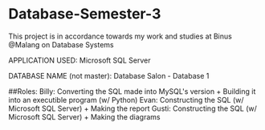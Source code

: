 # Database-Semester-3

This project is in accordance towards my work and studies at Binus @Malang on Database Systems

APPLICATION USED: Microsoft SQL Server

DATABASE NAME (not master): Database Salon - Database 1

##Roles:
Billy: Converting the SQL made into MySQL's version + Building it into an executible program (w/ Python)
Evan: Constructing the SQL (w/ Microsoft SQL Server) + Making the report
Gusti: Constructing the SQL (w/ Microsoft SQL Server) + Making the diagrams
